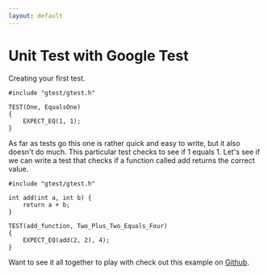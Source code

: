 ```yaml
---
layout: default
---
```

# Unit Test with Google Test

Creating your first test.  

```
#include "gtest/gtest.h"
   
TEST(One, EqualsOne)
{
    EXPECT_EQ(1, 1);
}
```

As far as tests go this one is rather quick and easy to write, but it also doesn't do much. 
This particular test checks to see if 1 equals 1.  Let's see if we can write a test that checks
if a function called add returns the correct value.

```
#include "gtest/gtest.h"

int add(int a, int b) {
    return a + b;
}
   
TEST(add_function, Two_Plus_Two_Equals_Four)
{
    EXPECT_EQ(add(2, 2), 4);
}
```

Want to see it all together to play with check out this example on [Github](https://github.com/testcookbook/google-test).
